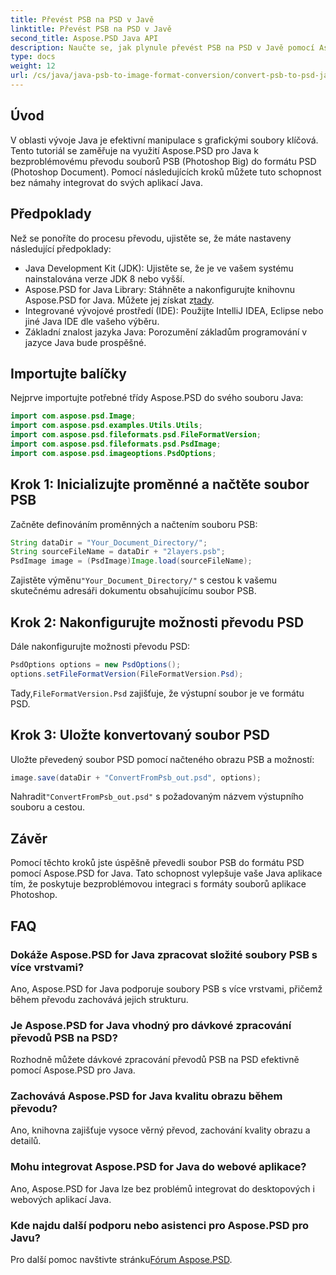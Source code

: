 ```yaml
---
title: Převést PSB na PSD v Javě
linktitle: Převést PSB na PSD v Javě
second_title: Aspose.PSD Java API
description: Naučte se, jak plynule převést PSB na PSD v Javě pomocí Aspose.PSD, a zlepšit tak správu grafických souborů ve vašich aplikacích.
type: docs
weight: 12
url: /cs/java/java-psb-to-image-format-conversion/convert-psb-to-psd-java/
---
```

## Úvod
V oblasti vývoje Java je efektivní manipulace s grafickými soubory klíčová. Tento tutoriál se zaměřuje na využití Aspose.PSD pro Java k bezproblémovému převodu souborů PSB (Photoshop Big) do formátu PSD (Photoshop Document). Pomocí následujících kroků můžete tuto schopnost bez námahy integrovat do svých aplikací Java.
## Předpoklady
Než se ponoříte do procesu převodu, ujistěte se, že máte nastaveny následující předpoklady:
- Java Development Kit (JDK): Ujistěte se, že je ve vašem systému nainstalována verze JDK 8 nebo vyšší.
-  Aspose.PSD for Java Library: Stáhněte a nakonfigurujte knihovnu Aspose.PSD for Java. Můžete jej získat z[tady](https://releases.aspose.com/psd/java/).
- Integrované vývojové prostředí (IDE): Použijte IntelliJ IDEA, Eclipse nebo jiné Java IDE dle vašeho výběru.
- Základní znalost jazyka Java: Porozumění základům programování v jazyce Java bude prospěšné.
## Importujte balíčky
Nejprve importujte potřebné třídy Aspose.PSD do svého souboru Java:
```java
import com.aspose.psd.Image;
import com.aspose.psd.examples.Utils.Utils;
import com.aspose.psd.fileformats.psd.FileFormatVersion;
import com.aspose.psd.fileformats.psd.PsdImage;
import com.aspose.psd.imageoptions.PsdOptions;
```
## Krok 1: Inicializujte proměnné a načtěte soubor PSB
Začněte definováním proměnných a načtením souboru PSB:
```java
String dataDir = "Your_Document_Directory/";
String sourceFileName = dataDir + "2layers.psb";
PsdImage image = (PsdImage)Image.load(sourceFileName);
```
 Zajistěte výměnu`"Your_Document_Directory/"` s cestou k vašemu skutečnému adresáři dokumentu obsahujícímu soubor PSB.
## Krok 2: Nakonfigurujte možnosti převodu PSD
Dále nakonfigurujte možnosti převodu PSD:
```java
PsdOptions options = new PsdOptions();
options.setFileFormatVersion(FileFormatVersion.Psd);
```
 Tady,`FileFormatVersion.Psd` zajišťuje, že výstupní soubor je ve formátu PSD.
## Krok 3: Uložte konvertovaný soubor PSD
Uložte převedený soubor PSD pomocí načteného obrazu PSB a možností:
```java
image.save(dataDir + "ConvertFromPsb_out.psd", options);
```
 Nahradit`"ConvertFromPsb_out.psd"` s požadovaným názvem výstupního souboru a cestou.

## Závěr
Pomocí těchto kroků jste úspěšně převedli soubor PSB do formátu PSD pomocí Aspose.PSD for Java. Tato schopnost vylepšuje vaše Java aplikace tím, že poskytuje bezproblémovou integraci s formáty souborů aplikace Photoshop.
## FAQ
### Dokáže Aspose.PSD for Java zpracovat složité soubory PSB s více vrstvami?
Ano, Aspose.PSD for Java podporuje soubory PSB s více vrstvami, přičemž během převodu zachovává jejich strukturu.
### Je Aspose.PSD for Java vhodný pro dávkové zpracování převodů PSB na PSD?
Rozhodně můžete dávkové zpracování převodů PSB na PSD efektivně pomocí Aspose.PSD pro Java.
### Zachovává Aspose.PSD for Java kvalitu obrazu během převodu?
Ano, knihovna zajišťuje vysoce věrný převod, zachování kvality obrazu a detailů.
### Mohu integrovat Aspose.PSD for Java do webové aplikace?
Ano, Aspose.PSD for Java lze bez problémů integrovat do desktopových i webových aplikací Java.
### Kde najdu další podporu nebo asistenci pro Aspose.PSD pro Javu?
 Pro další pomoc navštivte stránku[Fórum Aspose.PSD](https://forum.aspose.com/c/psd/34).